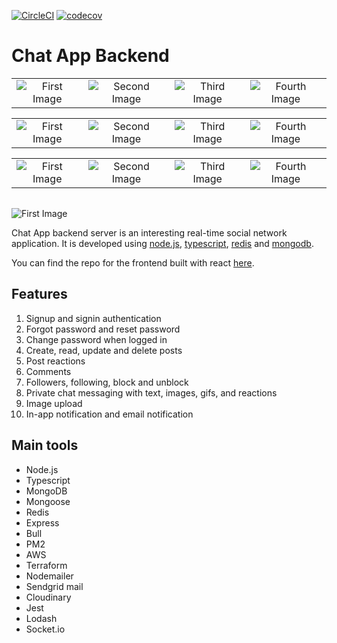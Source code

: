 [![CircleCI](https://dl.circleci.com/status-badge/img/gh/uzochukwueddie/chatty-backend/tree/develop.svg?style=svg)](https://dl.circleci.com/status-badge/redirect/gh/uzochukwueddie/chatty-backend/tree/develop)
[![codecov](https://codecov.io/gh/uzochukwueddie/chatty-backend/branch/develop/graph/badge.svg?token=VR3XBTQMCV)](https://codecov.io/gh/uzochukwueddie/chatty-backend)

# Chat App Backend

|||||
|:-:|:-:|:-:|:-:|
|![First Image](https://res.cloudinary.com/dyamr9ym3/image/upload/v1662482458/github_readme_images/aws_bxdmec.png)|![Second Image](https://res.cloudinary.com/dyamr9ym3/image/upload/v1662482319/github_readme_images/Terraform_PrimaryLogo_Color_RGB_gcbknj.png)|![Third Image](https://res.cloudinary.com/dyamr9ym3/image/upload/v1662482279/github_readme_images/nodejs-logo_hqxxed.svg)|![Fourth Image](https://res.cloudinary.com/dyamr9ym3/image/upload/v1662482298/github_readme_images/ts-logo-512_jt9rmi.png)

|||||
|:-:|:-:|:-:|:-:|
|![First Image](https://res.cloudinary.com/dyamr9ym3/image/upload/v1662482275/github_readme_images/redis-icon_xzk6f2.png)|![Second Image](https://res.cloudinary.com/dyamr9ym3/image/upload/v1662482528/github_readme_images/Logo_RGB_Forest-Green_qjxd7x.png)|![Third Image](https://res.cloudinary.com/dyamr9ym3/image/upload/v1662482577/github_readme_images/pm2_owgicz.png)|![Fourth Image](https://res.cloudinary.com/dyamr9ym3/image/upload/v1662482745/github_readme_images/socketio_lcyu8y.jpg)

|||||
|:-:|:-:|:-:|:-:|
|![First Image](https://res.cloudinary.com/dyamr9ym3/image/upload/v1662482903/github_readme_images/Expressjs_sza4ue.png)|![Second Image](https://res.cloudinary.com/dyamr9ym3/image/upload/v1662483106/github_readme_images/bull_y4erki.png)|![Third Image](https://res.cloudinary.com/dyamr9ym3/image/upload/v1662482947/github_readme_images/sendgrid_d1v6dc.jpg)|![Fourth Image](https://res.cloudinary.com/dyamr9ym3/image/upload/v1662483059/github_readme_images/nodemailer_rfpntx.png)

||
|:-:|
![First Image](https://res.cloudinary.com/dyamr9ym3/image/upload/v1662483242/github_readme_images/cloudinary_logo_blue_0720_2x_n8k46z.png)

Chat App backend server is an interesting real-time social network application. It is developed using [node.js](https://nodejs.org/en/), [typescript](https://www.typescriptlang.org/), [redis](https://redis.io/download/) and [mongodb](https://www.mongodb.com/docs/manual/administration/install-community/).

You can find the repo for the frontend built with react [here](https://github.com/uzochukwueddie/chatty).

## Features
1. Signup and signin authentication
2. Forgot password and reset password
3. Change password when logged in
4. Create, read, update and delete posts
5. Post reactions
6. Comments
7. Followers, following, block and unblock
8. Private chat messaging with text, images, gifs, and reactions
9. Image upload
10. In-app notification and email notification

## Main tools
- Node.js
- Typescript
- MongoDB
- Mongoose
- Redis
- Express
- Bull
- PM2
- AWS
- Terraform
- Nodemailer
- Sendgrid mail
- Cloudinary
- Jest
- Lodash
- Socket.io
